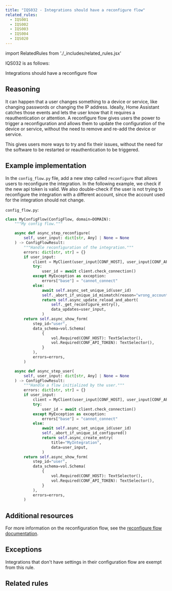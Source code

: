 ```yaml
---
title: "IQS032 - Integrations should have a reconfigure flow"
related_rules:
  - IQS001
  - IQS002
  - IQS003
  - IQS004
  - IQS020
---
```

import RelatedRules from './_includes/related_rules.jsx'

IQS032 is as follows:

Integrations should have a reconfigure flow

## Reasoning

It can happen that a user changes something to a device or service, like changing passwords or changing the IP address.
Ideally, Home Assistant catches those events and lets the user know that it requires a reauthentication or attention.
A reconfigure flow gives users the power to trigger a reconfiguration and allows them to update the configuration of the device or service, without the need to remove and re-add the device or service.

This gives users more ways to try and fix their issues, without the need for the software to be restarted or reauthentication to be triggered.

## Example implementation

In the `config_flow.py` file, add a new step called `reconfigure` that allows users to reconfigure the integration.
In the following example, we check if the new api token is valid.
We also double-check if the user is not trying to reconfigure the integration with a different account, since the account used for the integration should not change.

`config_flow.py`:
```python
class MyConfigFlow(ConfigFlow, domain=DOMAIN):
    """My config flow."""

    async def async_step_reconfigure(
        self, user_input: dict[str, Any] | None = None
    ) -> ConfigFlowResult:
        """Handle reconfiguration of the integration."""
        errors: dict[str, str] = {}
        if user_input:
            client = MyClient(user_input[CONF_HOST], user_input[CONF_API_TOKEN])
            try:
                user_id = await client.check_connection()
            except MyException as exception:
                errors["base"] = "cannot_connect"
            else:
                await self.async_set_unique_id(user_id)
                self._abort_if_unique_id_mismatch(reason="wrong_account")
                return self.async_update_reload_and_abort(
                    self._get_reconfigure_entry(),
                    data_updates=user_input,
                )
        return self.async_show_form(
            step_id="user",
            data_schema=vol.Schema(
                {
                    vol.Required(CONF_HOST): TextSelector(),
                    vol.Required(CONF_API_TOKEN): TextSelector(),
                }
            ),
            errors=errors,
        )

    async def async_step_user(
        self, user_input: dict[str, Any] | None = None
    ) -> ConfigFlowResult:
        """Handle a flow initialized by the user."""
        errors: dict[str, str] = {}
        if user_input:
            client = MyClient(user_input[CONF_HOST], user_input[CONF_API_TOKEN])
            try:
                user_id = await client.check_connection()
            except MyException as exception:
                errors["base"] = "cannot_connect"
            else:
                await self.async_set_unique_id(user_id)
                self._abort_if_unique_id_configured()
                return self.async_create_entry(
                    title="MyIntegration",
                    data=user_input,
                )
        return self.async_show_form(
            step_id="user",
            data_schema=vol.Schema(
                {
                    vol.Required(CONF_HOST): TextSelector(),
                    vol.Required(CONF_API_TOKEN): TextSelector(),
                }
            ),
            errors=errors,
        )
```

## Additional resources

For more information on the reconfiguration flow, see the [reconfigure flow documentation](../../../config_entries_config_flow_handler#reconfigure).

## Exceptions

Integrations that don't have settings in their configuration flow are exempt from this rule.

## Related rules

<RelatedRules relatedRules={frontMatter.related_rules}></RelatedRules>
